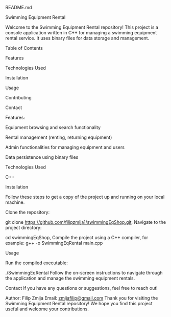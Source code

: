 README.md

Swimming Equipment Rental

Welcome to the Swimming Equipment Rental repository! This project is a console application written in C++ for managing a swimming equipment rental service. It uses binary files for data storage and management.

Table of Contents

Features

Technologies Used

Installation

Usage

Contributing

Contact

Features:

Equipment browsing and search functionality

Rental management (renting, returning equipment)

Admin functionalities for managing equipment and users

Data persistence using binary files

Technologies Used

C++

Installation

Follow these steps to get a copy of the project up and running on your local machine.

Clone the repository:

git clone https://github.com/filipzmija1/swimmingEqShop.git, 
Navigate to the project directory:

cd swimmingEqShop, 
Compile the project using a C++ compiler, for example:
g++ -o SwimmingEqRental main.cpp

Usage

Run the compiled executable:

./SwimmingEqRental
Follow the on-screen instructions to navigate through the application and manage the swimming equipment rentals.

Contact
If you have any questions or suggestions, feel free to reach out!

Author: Filip Zmija
Email: zmijafilip@gmail.com
Thank you for visiting the Swimming Equipment Rental repository! We hope you find this project useful and welcome your contributions.
